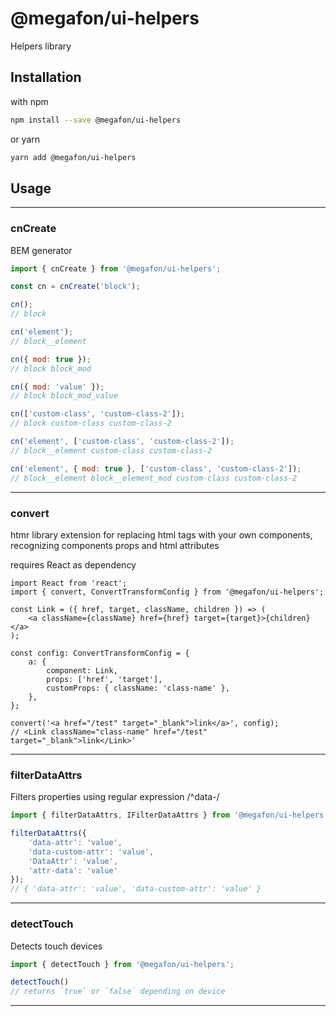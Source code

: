 # @megafon/ui-helpers

Helpers library

## Installation

with npm
```bash
npm install --save @megafon/ui-helpers
```

or yarn
```bash
yarn add @megafon/ui-helpers
```

## Usage

---
### cnCreate
BEM generator

```js
import { cnCreate } from '@megafon/ui-helpers';

const cn = cnCreate('block');

cn();
// block

cn('element');
// block__element

cn({ mod: true });
// block block_mod

cn({ mod: 'value' });
// block block_mod_value

cn(['custom-class', 'custom-class-2']);
// block custom-class custom-class-2

cn('element', ['custom-class', 'custom-class-2']);
// block__element custom-class custom-class-2

cn('element', { mod: true }, ['custom-class', 'custom-class-2']);
// block__element block__element_mod custom-class custom-class-2
```

---
### convert
htmr library extension for replacing html tags with your own components, recognizing
components props and html attributes

requires React as dependency

```tsx
import React from 'react';
import { convert, ConvertTransformConfig } from '@megafon/ui-helpers';

const Link = ({ href, target, className, children }) => (
    <a className={className} href={href} target={target}>{children}</a>
);

const config: ConvertTransformConfig = {
    a: {
        component: Link,
        props: ['href', 'target'],
        customProps: { className: 'class-name' },
    },
};

convert('<a href="/test" target="_blank">link</a>', config);
// <Link className="class-name" href="/test" target="_blank">link</Link>'
```
---

### filterDataAttrs
Filters properties using regular expression /^data-/

```ts
import { filterDataAttrs, IFilterDataAttrs } from '@megafon/ui-helpers';

filterDataAttrs({
    'data-attr': 'value',
    'data-custom-attr': 'value',
    'DataAttr': 'value',
    'attr-data': 'value'
});
// { 'data-attr': 'value', 'data-custom-attr': 'value' }
```
---

### detectTouch
Detects touch devices

```js
import { detectTouch } from '@megafon/ui-helpers';

detectTouch()
// returns `true` or `false` depending on device

```
---
